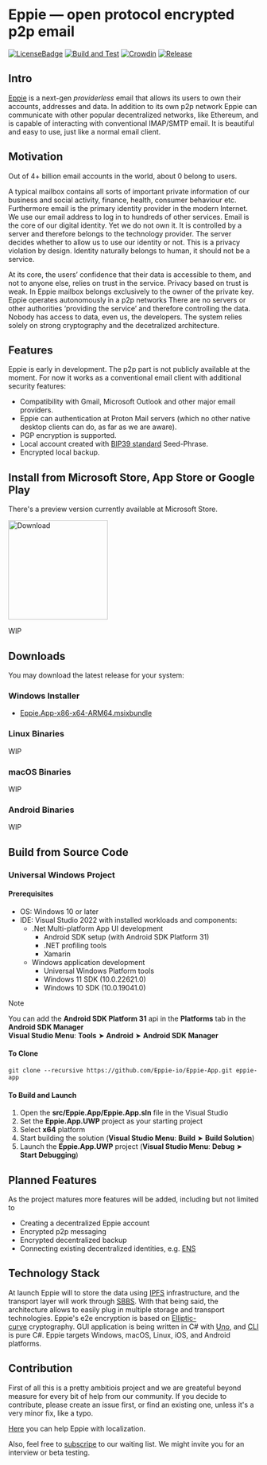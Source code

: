 # Eppie — open protocol encrypted p2p email

[![LicenseBadge](https://img.shields.io/github/license/Eppie-io/Eppie-App.svg)](https://raw.githubusercontent.com/Eppie-io/Eppie-App/main/LICENSE)
[![Build and Test](https://img.shields.io/github/actions/workflow/status/Eppie-io/Eppie-App/build.yml?logo=github&branch=main&event=push)](https://github.com/Eppie-io/Eppie-App/actions/workflows/build.yml?query=branch%3Amain+event%3Apush)
[![Crowdin](https://badges.crowdin.net/e/8fee200a40ee70ffd3fa6b7d8d23deee/localized.svg)](https://eppie.crowdin.com/eppie)
[![Release](https://img.shields.io/github/v/release/Eppie-io/Eppie-App)](https://github.com/Eppie-io/Eppie-App/releases/latest)

## Intro

[Eppie](https://eppie.io) is a next-gen _providerless_ email that allows its users to own their accounts, addresses and data. In addition to its own p2p network Eppie can communicate with other popular decentralized networks, like Ethereum, and is capable of interacting with conventional IMAP/SMTP email. It is beautiful and easy to use, just like a normal email client.

## Motivation

Out of 4+ billion email accounts in the world, about 0 belong to users.

A typical mailbox contains all sorts of important private information of our business and social activity, finance, health, consumer behaviour etc. Furthermore email is the primary identity provider in the modern Internet. We use our email address to log in to hundreds of other services. Email is the core of our digital identity. Yet we do not own it. It is controlled by a server and therefore belongs to the technology provider. The server decides whether to allow us to use our identity or not. This is a privacy violation by design. Identity naturally belongs to human, it should not be a service.

At its core, the users’ confidence that their data is accessible to them, and not to anyone else, relies on trust in the service. Privacy based on trust is weak. In Eppie mailbox belongs exclusively to the owner of the private key. Eppie operates autonomously in a p2p networks There are no servers or other authorities ‘providing the service’ and therefore controlling the data. Nobody has access to data, even us, the developers. The system relies solely on strong cryptography and the decetralized architecture.

## Features

Eppie is early in development. The p2p part is not publicly available at the moment. For now it works as a conventional email client with additional security features:

- Compatibility with Gmail, Microsoft Outlook and other major email providers.
- Eppie can authentication at Proton Mail servers (which no other native desktop clients can do, as far as we are aware).
- PGP encryption is supported.
- Local account created with [BIP39 standard](https://bitcoinwiki.org/wiki/mnemonic-phrase) Seed-Phrase.
- Encrypted local backup.

## Install from Microsoft Store, App Store or Google Play

There's a preview version currently available at Microsoft Store.
<p align="left">
  <a href="https://apps.microsoft.com/detail/Eppie%20Mail%20Preview/9n3r8xkz16c5?mode=direct&cid=github">
    <img src="https://get.microsoft.com/images/en-us%20light.svg" width="200" alt="Download" />
  </a>
</p>

WIP

## Downloads

You may download the latest release for your system:

### Windows Installer

- [Eppie.App-x86-x64-ARM64.msixbundle](https://github.com/Eppie-io/Eppie-App/releases/latest/download/Eppie.App-x86-x64-ARM64.msixbundle)

### Linux Binaries

WIP

### macOS Binaries

WIP

### Android Binaries

WIP

## Build from Source Code

### Universal Windows Project

#### Prerequisites

- OS: Windows 10 or later
- IDE: Visual Studio 2022 with installed workloads and components:
  - .Net Multi-platform App UI development
    - Android SDK setup (with Android SDK Platform 31)
    - .NET profiling tools
    - Xamarin
  - Windows application development
    - Universal Windows Platform tools
    - Windows 11 SDK (10.0.22621.0)
    - Windows 10 SDK (10.0.19041.0)

> [!NOTE]
> You can add the **Android SDK Platform 31** api in the **Platforms** tab in the **Android SDK Manager**  
> **Visual Studio Menu**: **Tools** &#10148; **Android** &#10148; **Android SDK Manager**

#### To Clone

```console
git clone --recursive https://github.com/Eppie-io/Eppie-App.git eppie-app
```

#### To Build and Launch

1. Open the **src/Eppie.App/Eppie.App.sln** file in the Visual Studio
2. Set the **Eppie.App.UWP** project as your starting project
3. Select **x64** platform
4. Start building the solution (**Visual Studio Menu**: **Build** &#10148; **Build Solution**)
5. Launch the **Eppie.App.UWP** project (**Visual Studio Menu**: **Debug** &#10148; **Start Debugging**)

## Planned Features

As the project matures more features will be added, including but not limited to

- Creating a decentralized Eppie account
- Encrypted p2p messaging
- Encrypted decentralized backup
- Connecting existing decentralized identities, e.g. [ENS](https://ens.domains/)

## Technology Stack

At launch Eppie will to store the data using [IPFS](https://github.com/ipfs/ipfs) infrastructure, and the transport layer will work through [SBBS](https://github.com/BeamMW/beam/wiki/Secure-bulletin-board-system-%28SBBS%29). With that being said, the architecture allows to easily plug in multiple storage and transport technologies. Eppie's e2e encryption is based on [Elliptic-curve](https://en.wikipedia.org/wiki/Elliptic-curve_cryptography) cryptography. GUI application is being written in C# with [Uno](https://github.com/unoplatform/uno), and [CLI](https://github.com/Eppie-io/Eppie-CLI) is pure C#. Eppie targets Windows, macOS, Linux, iOS, and Android platforms.

## Contribution

First of all this is a pretty ambitiois project and we are greateful beyond measure for every bit of help from our community. If you decide to contribute, please create an issue first, or find an existing one, unless it's a very minor fix, like a typo.

[Here](https://eppie.crowdin.com/eppie) you can help Eppie with localization.

Also, feel free to [subscripe](https://eppie.io) to our waiting list. We might invite you for an interview or beta testing.
